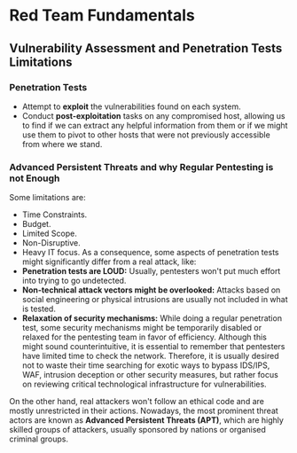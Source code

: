 # Red Team Fundamentals
## Vulnerability Assessment and Penetration Tests Limitations
### Penetration Tests
- Attempt to **exploit** the vulnerabilities found on each system.
- Conduct **post-exploitation** tasks on any compromised host, allowing us to find if we can extract any helpful information from them or if we might use them to pivot to other hosts that were not previously accessible from where we stand.

### Advanced Persistent Threats and why Regular Pentesting is not Enough
Some limitations are:
- Time Constraints.
- Budget.
- Limited Scope.
- Non-Disruptive.
- Heavy IT focus.
As a consequence, some aspects of penetration tests might significantly differ from a real attack, like:
-   **Penetration tests are LOUD:** Usually, pentesters won't put much effort into trying to go undetected.
- **Non-technical attack vectors might be overlooked:** Attacks based on social engineering or physical intrusions are usually not included in what is tested.
- **Relaxation of security mechanisms:** While doing a regular penetration test, some security mechanisms might be temporarily disabled or relaxed for the pentesting team in favor of efficiency. Although this might sound counterintuitive, it is essential to remember that pentesters have limited time to check the network. Therefore, it is usually desired not to waste their time searching for exotic ways to bypass IDS/IPS, WAF, intrusion deception or other security measures, but rather focus on reviewing critical technological infrastructure for vulnerabilities.

On the other hand, real attackers won't follow an ethical code and are mostly unrestricted in their actions. Nowadays, the most prominent threat actors are known as **Advanced Persistent Threats (APT)**, which are highly skilled groups of attackers, usually sponsored by nations or organised criminal groups.


